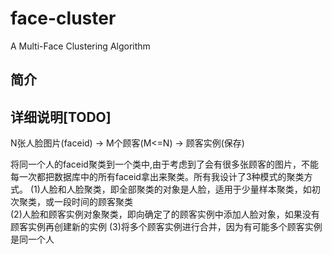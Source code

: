 # face-cluster
A Multi-Face Clustering Algorithm 

## 简介

## 详细说明[TODO]

N张人脸图片(faceid)  ->  M个顾客(M<=N)  ->  顾客实例(保存)

将同一个人的faceid聚类到一个类中,由于考虑到了会有很多张顾客的图片，不能每一次都把数据库中的所有faceid拿出来聚类。所有我设计了3种模式的聚类方式。
(1)人脸和人脸聚类，即全部聚类的对象是人脸，适用于少量样本聚类，如初次聚类，或一段时间的顾客聚类		
(2)人脸和顾客实例对象聚类，即向确定了的顾客实例中添加人脸对象，如果没有顾客实例再创建新的实例
(3)将多个顾客实例进行合并，因为有可能多个顾客实例是同一个人
